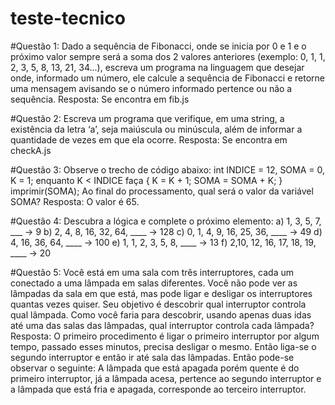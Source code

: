 # teste-tecnico

#Questão 1:
Dado a sequência de Fibonacci, onde se inicia por 0 e 1 e o próximo valor sempre será a soma dos 2 valores anteriores (exemplo: 0, 1, 1, 2, 3, 5, 8, 13, 21, 34...), escreva um programa na linguagem que desejar onde, informado um número, ele calcule a sequência de Fibonacci e retorne uma mensagem avisando se o número informado pertence ou não a sequência.
Resposta: Se encontra em fib.js

#Questão 2:
Escreva um programa que verifique, em uma string, a existência da letra ‘a’, seja maiúscula ou minúscula, além de informar a quantidade de vezes em que ela ocorre.
Resposta: Se encontra em checkA.js

#Questão 3: 
Observe o trecho de código abaixo: int INDICE = 12, SOMA = 0, K = 1; enquanto K < INDICE faça { K = K + 1; SOMA = SOMA + K; } imprimir(SOMA);
Ao final do processamento, qual será o valor da variável SOMA?
Resposta: O valor é 65.

#Questão 4: 
Descubra a lógica e complete o próximo elemento:
a) 1, 3, 5, 7, ___ -> 9 
b) 2, 4, 8, 16, 32, 64, ____ -> 128 
c) 0, 1, 4, 9, 16, 25, 36, ____ -> 49 
d) 4, 16, 36, 64, ____ -> 100
e) 1, 1, 2, 3, 5, 8, ____ -> 13
f) 2,10, 12, 16, 17, 18, 19, ____ -> 20

#Questão 5:
Você está em uma sala com três interruptores, cada um conectado a uma lâmpada em salas diferentes. Você não pode ver as lâmpadas da sala em que está, mas pode ligar e desligar os interruptores quantas vezes quiser. Seu objetivo é descobrir qual interruptor controla qual lâmpada. Como você faria para descobrir, usando apenas duas idas até uma das salas das lâmpadas, qual interruptor controla cada lâmpada?  
Resposta: O primeiro procedimento é ligar o primeiro interruptor por algum tempo, passado esses minutos, precisa desligar o mesmo. Então liga-se o segundo interruptor e então ir até sala das lâmpadas. Então pode-se observar o seguinte: A lâmpada que está apagada porém quente é do primeiro interruptor, já a lâmpada acesa, pertence ao segundo interruptor e a lâmpada que está fria e apagada, corresponde ao terceiro interruptor.
